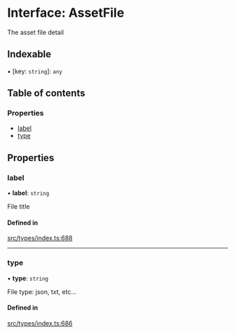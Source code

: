 # Interface: AssetFile

The asset file detail

## Indexable

▪ [key: `string`]: `any`

## Table of contents

### Properties

- [label](AssetFile.md#label)
- [type](AssetFile.md#type)

## Properties

### label

• **label**: `string`

File title

#### Defined in

[src/types/index.ts:688](https://github.com/nevermined-io/components-catalog/blob/658432b/lib/src/types/index.ts#L688)

___

### type

• **type**: `string`

File type: json, txt, etc...

#### Defined in

[src/types/index.ts:686](https://github.com/nevermined-io/components-catalog/blob/658432b/lib/src/types/index.ts#L686)

